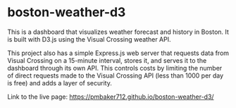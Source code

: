 # boston-weather-d3

This is a dashboard that visualizes weather forecast and history in Boston.
It is built with D3.js using the Visual Crossing weather API.

This project also has a simple Express.js web server that requests data from Visual Crossing on a 15-minute interval, stores it, and serves it to the dashboard through its own API. 
This controls costs by limiting the number of direct requests made to the Visual Crossing API (less than 1000 per day is free) and adds a layer of security.

Link to the live page: https://pmbaker712.github.io/boston-weather-d3/
